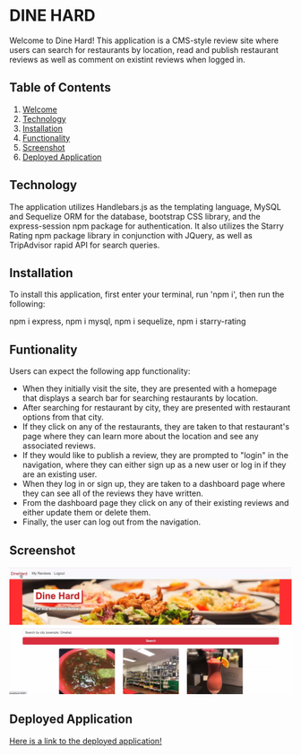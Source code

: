 # DINE HARD

Welcome to Dine Hard! This application is a CMS-style review site where users can search for restaurants by location, read and publish restaurant reviews as well as comment on existint reviews when logged in. 

## Table of Contents ##
1. [Welcome](./README.md#description)
3. [Technology](./README.md#technology)
2. [Installation](./README.md#installation)
4. [Functionality](./README.md#Functionality)
5. [Screenshot](./README.md#Screenshot)
6. [Deployed Application](./README.md#deployed-application)

## Technology

The application utilizes Handlebars.js as the templating language, MySQL and Sequelize ORM for the database, bootstrap CSS library, and the express-session npm package for authentication. It also utilizes the Starry Rating npm package library in conjunction with JQuery, as well as TripAdvisor rapid API for search queries.

## Installation ##

To install this application, first enter your terminal, run 'npm i', then run the following: 

npm i express,
npm i mysql, 
npm i sequelize,
npm i starry-rating

## Funtionality

Users can expect the following app functionality:

* When they initially visit the site, they are presented with a homepage that displays a search bar for searching restaurants by location.
* After searching for restaurant by city, they are presented with restaurant options from that city.
* If they click on any of the restaurants, they are taken to that restaurant's page where they can learn more about the location and see any associated reviews.
* If they would like to publish a review, they are prompted to "login" in the navigation, where they can either sign up as a new user or log in if they are an existing user.
* When they log in or sign up, they are taken to a dashboard page where they can see all of the reviews they have written.
* From the dashboard page they click on any of their existing reviews and either update them or delete them.
* Finally, the user can log out from the navigation.

## Screenshot

![Screenshot](./public/images/ScreenshotDineHard.png)

## Deployed Application

[Here is a link to the deployed application!](https://afternoon-everglades-28793-2b4d32cb92bf.herokuapp.com/)